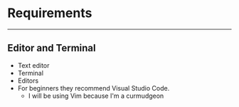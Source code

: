 # Requirements
---

## Editor and Terminal
- Text editor
- Terminal
- Editors
- For beginners they recommend Visual Studio Code.
  - I will be using Vim because I'm a curmudgeon
